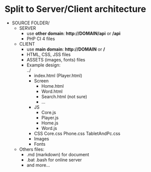 # Split to Server/Client architecture
- SOURCE FOLDER/
    - SERVER
        - use **other domain**: **http://DOMAIN/api** or **/api**
        - PHP CI 4 files
    - CLIENT    
        - use **main domain**: **http://DOMAIN** or **/**
        - HTML, CSS, JSS files
        - ASSETS (images, fonts)  files        
        - Example design:<br>
          ../
            - index.html (Player.html)
            - Screen
                - Home.html
                - Word.html
                - Search.html (not sure)
                - ...
            - JS
                - Core.js
                - Player.js
                - Home.js
                - Word.js
            - CSS
                Core.css
                Phone.css
                TabletAndPc.css
            - Images
            - Fonts
    - Others files:
        - .md (markdown) for document
        - .bat .bash for online server
        - and more...
